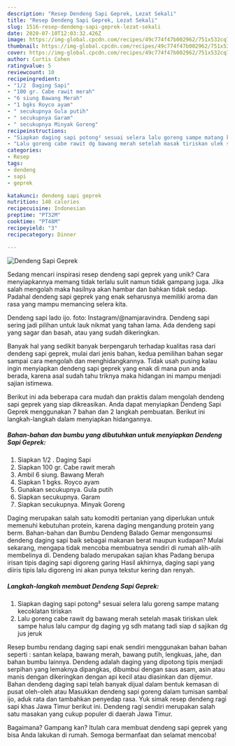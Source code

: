 ```yaml
---
description: "Resep Dendeng Sapi Geprek, Lezat Sekali"
title: "Resep Dendeng Sapi Geprek, Lezat Sekali"
slug: 1516-resep-dendeng-sapi-geprek-lezat-sekali
date: 2020-07-10T12:03:32.426Z
image: https://img-global.cpcdn.com/recipes/49c774f47b002962/751x532cq70/dendeng-sapi-geprek-foto-resep-utama.jpg
thumbnail: https://img-global.cpcdn.com/recipes/49c774f47b002962/751x532cq70/dendeng-sapi-geprek-foto-resep-utama.jpg
cover: https://img-global.cpcdn.com/recipes/49c774f47b002962/751x532cq70/dendeng-sapi-geprek-foto-resep-utama.jpg
author: Curtis Cohen
ratingvalue: 5
reviewcount: 10
recipeingredient:
- "1/2  Daging Sapi"
- "100 gr. Cabe rawit merah"
- "6 siung Bawang Merah"
- "1 bgks Royco ayam"
- " secukupnya Gula putih"
- " secukupnya Garam"
- " secukupnya Minyak Goreng"
recipeinstructions:
- "Siapkan daging sapi potong² sesuai selera lalu goreng sampe matang kecoklatan tiriskan"
- "Lalu goreng cabe rawit dg bawang merah setelah masak tiriskan ulek sampe halus lalu campur dg daging yg sdh matang tadi siap d sajikan dg jus jeruk"
categories:
- Resep
tags:
- dendeng
- sapi
- geprek

katakunci: dendeng sapi geprek 
nutrition: 148 calories
recipecuisine: Indonesian
preptime: "PT32M"
cooktime: "PT48M"
recipeyield: "3"
recipecategory: Dinner

---
```



![Dendeng Sapi Geprek](https://img-global.cpcdn.com/recipes/49c774f47b002962/751x532cq70/dendeng-sapi-geprek-foto-resep-utama.jpg)

Sedang mencari inspirasi resep dendeng sapi geprek yang unik? Cara menyiapkannya memang tidak terlalu sulit namun tidak gampang juga. Jika salah mengolah maka hasilnya akan hambar dan bahkan tidak sedap. Padahal dendeng sapi geprek yang enak seharusnya memiliki aroma dan rasa yang mampu memancing selera kita.

Dendeng sapi lado ijo. foto: Instagram/@namjaravindra. Dendeng sapi sering jadi pilihan untuk lauk nikmat yang tahan lama. Ada dendeng sapi yang sagar dan basah, atau yang sudah dikeringkan.

Banyak hal yang sedikit banyak berpengaruh terhadap kualitas rasa dari dendeng sapi geprek, mulai dari jenis bahan, kedua pemilihan bahan segar sampai cara mengolah dan menghidangkannya. Tidak usah pusing kalau ingin menyiapkan dendeng sapi geprek yang enak di mana pun anda berada, karena asal sudah tahu triknya maka hidangan ini mampu menjadi sajian istimewa.


Berikut ini ada beberapa cara mudah dan praktis dalam mengolah dendeng sapi geprek yang siap dikreasikan. Anda dapat menyiapkan Dendeng Sapi Geprek menggunakan 7 bahan dan 2 langkah pembuatan. Berikut ini langkah-langkah dalam menyiapkan hidangannya.

<!--inarticleads1-->

##### Bahan-bahan dan bumbu yang dibutuhkan untuk menyiapkan Dendeng Sapi Geprek:

1. Siapkan 1/2 . Daging Sapi
1. Siapkan 100 gr. Cabe rawit merah
1. Ambil 6 siung. Bawang Merah
1. Siapkan 1 bgks. Royco ayam
1. Gunakan  secukupnya. Gula putih
1. Siapkan  secukupnya. Garam
1. Siapkan  secukupnya. Minyak Goreng


Daging merupakan salah satu komoditi pertanian yang diperlukan untuk memenuhi kebutuhan protein, karena daging mengandung protein yang berm. Bahan-bahan dan Bumbu Dendeng Balado  Gemar mengonsumsi dendeng daging sapi baik sebagai makanan berat maupun kudapan? Mulai sekarang, mengapa tidak mencoba membuatnya sendiri di rumah alih-alih membelinya di. Dendeng balado merupakan sajian khas Padang berupa irisan tipis daging sapi digoreng garing Hasil akhirnya, daging sapi yang diiris tipis lalu digoreng ini akan punya tekstur kering dan renyah. 

<!--inarticleads2-->

##### Langkah-langkah membuat Dendeng Sapi Geprek:

1. Siapkan daging sapi potong² sesuai selera lalu goreng sampe matang kecoklatan tiriskan
1. Lalu goreng cabe rawit dg bawang merah setelah masak tiriskan ulek sampe halus lalu campur dg daging yg sdh matang tadi siap d sajikan dg jus jeruk


Resep bumbu rendang daging sapi enak sendiri menggunakan bahan bahan seperti : santan kelapa, bawang merah, bawang putih, lengkuas, jahe, dan bahan bumbu lainnya. Dendeng adalah daging yang dipotong tipis menjadi serpihan yang lemaknya dipangkas, dibumbui dengan saus asam, asin atau manis dengan dikeringkan dengan api kecil atau diasinkan dan dijemur. Bahan dendeng daging sapi telah banyak dijual dalam bentuk kemasan di pusat oleh-oleh atau Masukkan dendeng sapi goreng dalam tumisan sambal ijo, aduk rata dan tambahkan penyedap rasa. Yuk simak resep dendeng ragi sapi khas Jawa Timur berikut ini. Dendeng ragi sendiri merupakan salah satu masakan yang cukup populer di daerah Jawa Timur. 

Bagaimana? Gampang kan? Itulah cara membuat dendeng sapi geprek yang bisa Anda lakukan di rumah. Semoga bermanfaat dan selamat mencoba!
